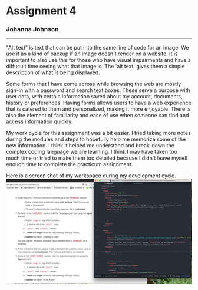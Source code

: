 <!DOCTYPE md>
 <head>
  <meta charset="UTF-8">
  <meta name="Report: Assignment 4" content="Head Elements in HTML">
  <meta name="author" content="Johanna Johnson">
  <meta name="viewport" content="width=device-width, initial-scale=1.0">
  <title>Repo Assignemt 4</title>
</head>

<body>
  <h1>Assignment 4</h1>

  <h3>Johanna Johnson</h3>
<hr/>
<p>"Alt text" is text that can be put into the same line of code for an image.  We use it as a kind of backup if an image doesn't render on a website. It is important to also use this for those who have visual impairments and have a diffucult time seeing what that image is. The 'alt text' gives them a simple description of what is being displayed.
</p>
<p> Some forms that I have come across while browsing the web are mostly sign-in with a password and search text boxes. These serve a purpose with user data, with certain information saved about my account, documents, history or preferences. Having forms allows users to have a web experience that is catered to them and personalized, making it more enjoyable. There is also the element of familiarity and ease of use when someone can find and access information quickly.
</p>
<p>My work cycle for this assignment was a bit easier. I tried taking more notes during the modules and steps to hopefully help me memorize some of the new information. I think it helped me understand and break-down the complex coding language we are learning. I think I may have taken too much time or tried to make them too detailed because I didn't leave myself enough time to complete the practicum assignment.
</p>
<p>Here is a screen shot of my workspace during my development cycle.<br/>
  <img src="./images/screen-shot-a4.png">
</p>

</body>

